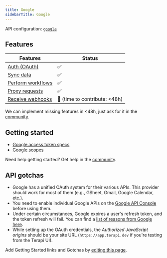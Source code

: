 ```yaml
---
title: Google
sidebarTitle: Google
---
```


API configuration: [`google`]()

## Features

| Features | Status |
| - | - |
| [Auth (OAuth)](/integrate/guides/authorize-an-api) | ✅ |
| [Sync data](/integrate/guides/sync-data-from-an-api) | ✅ |
| [Perform workflows](/integrate/guides/perform-workflows-with-an-api) | ✅ |
| [Proxy requests](/integrate/guides/proxy-requests-to-an-api) | ✅ |
| [Receive webhooks](/integrate/guides/receive-webhooks-from-an-api) | 🚫 (time to contribute: &lt;48h) |

We can implement missing features in &lt;48h, just ask for it in the [community]().

## Getting started

-   [Google access token specs](https://cloud.google.com/iam/docs/reference/sts/rest/v1/TopLevel/token#response-body)
-   [Google scopes](https://developers.google.com/identity/protocols/oauth2/scopes)

Need help getting started? Get help in the [community]().

## API gotchas

-   Google has a unified OAuth system for their various APIs. This provider should work for most of them (e.g., GSheet, Gmail, Google Calendar, etc.).
-   You need to enable individual Google APIs on the [Google API Console](https://console.cloud.google.com/apis/dashboard) before using them.
-   Under certain circumstances, Google expires a user's refresh token, and the token refresh will fail. You can find a [list of reasons from Google here](https://developers.google.com/identity/protocols/oauth2#expiration).
-   While setting up the OAuth credentials, the _Authorized JavaScript origins_ should be your site URL (`https://app.terapi.dev` if you're testing from the Terapi UI).

Add Getting Started links and Gotchas by [editing this page]().

